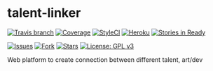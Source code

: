 # talent-linker 

[![Travis branch](https://img.shields.io/travis/ice-blaze/talent-linker/develop.svg?style=flat-square)](https://travis-ci.org/ice-blaze/talent-linker)
[![Coverage](https://img.shields.io/codecov/c/github/ice-blaze/talent-linker/develop.svg?style=flat-square)](https://codecov.io/gh/ice-blaze/talent-linker/branches)
[![StyleCI](https://styleci.io/repos/64129260/shield?branch=develop)](https://codecov.io/gh/ice-blaze/talent-linker/branch/develop)
[![Heroku](http://heroku-badge.herokuapp.com/?app=talent-linker&style=flat)](http://talent-linker.herokuapp.com/) 
[![Stories in Ready](https://img.shields.io/waffle/label/ice-blaze/talent-linker/in%20progress.svg?style=flat-square)](https://waffle.io/ice-blaze/talent-linker)

[![Issues](https://img.shields.io/github/issues/ice-blaze/talent-linker.svg?style=flat-square)](https://github.com/ice-blaze/talent-linker/issues)
[![Fork](https://img.shields.io/github/forks/ice-blaze/talent-linker.svg?style=flat-square)](https://github.com/ice-blaze/talent-linker/network)
[![Stars](https://img.shields.io/github/stars/ice-blaze/talent-linker.svg?style=flat-square)](https://github.com/ice-blaze/talent-linker/stargazers)
[![License: GPL v3](https://img.shields.io/badge/license-GPL%20v3-blue.svg?style=flat-square)](http://www.gnu.org/licenses/gpl-3.0)

Web platform to create connection between different talent, art/dev


